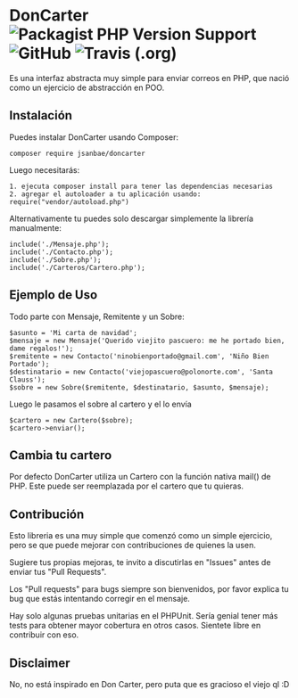 # DonCarter ![Packagist PHP Version Support](https://img.shields.io/packagist/php-v/jsanbae/doncarter) ![GitHub](https://img.shields.io/github/license/jsan5709/doncarter) ![Travis (.org)](https://img.shields.io/travis/jsan5709/doncarter)

Es una interfaz abstracta muy simple para enviar correos en PHP, que nació como un ejercicio de abstracción en POO.


## Instalación

Puedes instalar DonCarter usando Composer:

```
composer require jsanbae/doncarter
```
Luego necesitarás:

    1. ejecuta composer install para tener las dependencias necesarias
    2. agregar el autoloader a tu aplicación usando: require("vendor/autoload.php")

Alternativamente tu puedes solo descargar simplemente la librería manualmente:

```
include('./Mensaje.php');
include('./Contacto.php');
include('./Sobre.php');
include('./Carteros/Cartero.php');
```


## Ejemplo de Uso
Todo parte con Mensaje, Remitente y un Sobre:

```
$asunto = 'Mi carta de navidad';
$mensaje = new Mensaje('Querido viejito pascuero: me he portado bien, dame regalos!');
$remitente = new Contacto('ninobienportado@gmail.com', 'Niño Bien Portado');
$destinatario = new Contacto('viejopascuero@polonorte.com', 'Santa Clauss');
$sobre = new Sobre($remitente, $destinatario, $asunto, $mensaje);
```

Luego le pasamos el sobre al cartero y el lo envía
```
$cartero = new Cartero($sobre);
$cartero->enviar();
```


## Cambia tu cartero
Por defecto DonCarter utiliza un Cartero con la función nativa mail() de PHP. Este puede ser reemplazada por el cartero que tu quieras.



## Contribución

Esto libreria es una muy simple que comenzó como un simple ejercicio, pero se que puede mejorar con contribuciones de quienes la usen. 

Sugiere tus propias mejoras, te invito a discutirlas en "Issues" antes de enviar tus "Pull Requests".

Los "Pull requests" para bugs siempre son bienvenidos, por favor explica tu bug que estás intentando corregir en el mensaje.

Hay solo algunas pruebas unitarias en el PHPUnit. Sería genial tener más tests para obtener mayor cobertura en otros casos. Sientete libre en contribuir con eso.


## Disclaimer

No, no está inspirado en Don Carter, pero puta que es gracioso el viejo ql :D
